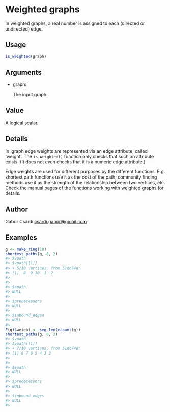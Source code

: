 # Weighted graphs

In weighted graphs, a real number is assigned to each (directed or
undirected) edge.

## Usage

``` r
is_weighted(graph)
```

## Arguments

- graph:

  The input graph.

## Value

A logical scalar.

## Details

In igraph edge weights are represented via an edge attribute, called
‘weight’. The `is_weighted()` function only checks that such an
attribute exists. (It does not even checks that it is a numeric edge
attribute.)

Edge weights are used for different purposes by the different functions.
E.g. shortest path functions use it as the cost of the path; community
finding methods use it as the strength of the relationship between two
vertices, etc. Check the manual pages of the functions working with
weighted graphs for details.

## Author

Gabor Csardi <csardi.gabor@gmail.com>

## Examples

``` r
g <- make_ring(10)
shortest_paths(g, 8, 2)
#> $vpath
#> $vpath[[1]]
#> + 5/10 vertices, from 51dc74d:
#> [1]  8  9 10  1  2
#> 
#> 
#> $epath
#> NULL
#> 
#> $predecessors
#> NULL
#> 
#> $inbound_edges
#> NULL
#> 
E(g)$weight <- seq_len(ecount(g))
shortest_paths(g, 8, 2)
#> $vpath
#> $vpath[[1]]
#> + 7/10 vertices, from 51dc74d:
#> [1] 8 7 6 5 4 3 2
#> 
#> 
#> $epath
#> NULL
#> 
#> $predecessors
#> NULL
#> 
#> $inbound_edges
#> NULL
#> 
```
